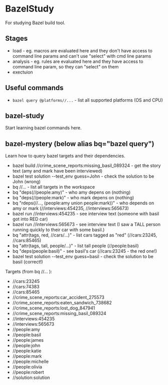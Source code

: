 # BazelStudy

For studying Bazel build tool. 

## Stages

* load - eg. macros are evaluated here and they don't have access to command line params and can't use "select" with cmd line params
* analysis - eg. rules are evaluated here and they have access to command line param, so they can "select" on them
* exectuion


## Useful commands

* `bazel query @platforms//...` - list all supported platforms (OS and CPU)

## bazel-study

Start learning bazel commands here.


## bazel-mystery (below alias bq="bazel query")

Learn how to query bazel targets and their dependencies.

* bazel build //crime_scene_reports:missing_basil_089324 - get the story text (amy and mark have been interviewed)
* bazel test solution --test_env guess=John - check the solution to be John (wrong)
* bq //... - list all targets in the workspace
* bq "deps(//people:amy)" - who amy depens on (nothing)
* bq "deps(//people:mark)" - who mark depens on (nothing)
* bq "rdeps(//..., (people:amy union people:mark))" - who depends on amy or mark (//interviews:454235, //interviews:565673)
* bazel run //interviews:454235 - see interview text (someone with basil got into RED car)
* bazel run //interviews:565673 - see interview text (I saw a TALL person running quickly to their car with some basil.)
* bq "attr(tags, red, //cars/...)" - list cars tagged as "red" (//cars:23245, //cars:85465)
* bq "attr(tags, tall, people/...)"  - list tall people (//people:basil)
* bq "deps(people:basil)" - see basil's car (//cars:23245 - the red one!)
* bazel test solution --test_env guess=basil - check the solution to be basil (correct!)

Targets (from bq //... ):
* //cars:23245
* //cars:74383
* //cars:85465
* //crime_scene_reports:car_accident_275573
* //crime_scene_reports:eaten_sandwich_738682
* //crime_scene_reports:lost_dog_847941
* //crime_scene_reports:missing_basil_089324
* //interviews:454235
* //interviews:565673
* //people:amy
* //people:basil
* //people:james
* //people:john
* //people:katie
* //people:mark
* //people:michelle
* //people:olivia
* //people:robert
* //solution:solution